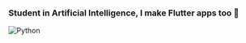 ### Student in Artificial Intelligence, I make Flutter apps too 👋

![Python](https://img.shields.io/badge/-Python-3776AB?style=flat-square&logo=Python&logoColor=white)

